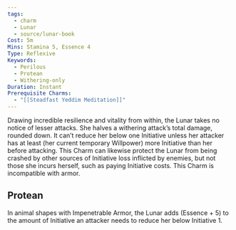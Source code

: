 ```yaml
---
tags:
  - charm
  - Lunar
  - source/lunar-book
Cost: 5m
Mins: Stamina 5, Essence 4
Type: Reflexive
Keywords:
  - Perilous
  - Protean
  - Withering-only
Duration: Instant
Prerequisite Charms:
  - "[[Steadfast Yeddim Meditation]]"
---
```

Drawing incredible resilience and vitality from within, the Lunar takes no notice of lesser attacks. She halves a withering attack’s total damage, rounded down. It can’t reduce her below one Initiative unless her attacker has at least (her current temporary Willpower) more Initiative than her before attacking. This Charm can likewise protect the Lunar from being crashed by other sources of Initiative loss inflicted by enemies, but not those she incurs herself, such as paying Initiative costs. This Charm is incompatible with armor. 
## Protean 

In animal shapes with Impenetrable Armor, the Lunar adds (Essence + 5) to the amount of Initiative an attacker needs to reduce her below Initiative 1.
